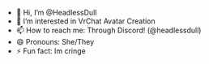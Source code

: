 - 👋 Hi, I’m @HeadlessDull
- 👀 I’m interested in VrChat Avatar Creation
- 📫 How to reach me: Through Discord! (@headlessdull)
- 😄 Pronouns: She/They
- ⚡ Fun fact: Im cringe

<!---
HeadlessDull/HeadlessDull is a ✨ special ✨ repository because its `README.md` (this file) appears on your GitHub profile.
You can click the Preview link to take a look at your changes.
--->
